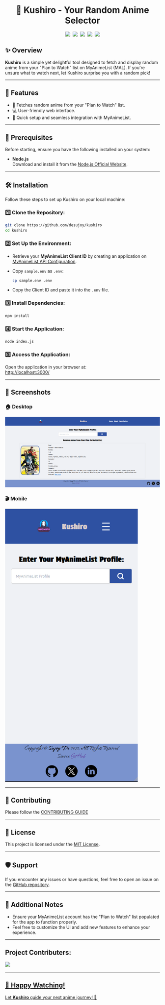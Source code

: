 <h1 align="center">🌸 Kushiro - Your Random Anime Selector</h1>
  <p align="center">
    <img src="https://img.shields.io/github/actions/workflow/status/desujoy/kushiro/docker-image.yml?style=for-the-badge&logo=github&logoColor=D9E0EE&labelColor=292324)"/>&nbsp;
    <a href="https://github.com/desujoy/kushiro/stargazers" target="_blank">
    <img src="https://img.shields.io/github/stars/desujoy/kushiro?style=for-the-badge&logo=andela&color=CAC992&logoColor=D9E0EE&labelColor=292324)"/></a>&nbsp;
    <a href="https://github.com/desujoy/kushiro/blob/master/LICENSE" target="_blank">
    <img src="https://img.shields.io/badge/LICENSE-MIT-green?style=for-the-badge&logo=libreofficewriter&color=FFB686&logoColor=D9E0EE&labelColor=292324)"/></a>&nbsp;
    <a href="https://github.com/desujoy/kushiro/issues" target="_blank">
    <img src="https://img.shields.io/github/issues/desujoy/kushiro?style=for-the-badge&logo=git&color=CCE8E9&logoColor=D9E0EE&labelColor=292324)"/></a>&nbsp;
    <a href="https://github.com/desujoy/kushiro/pulls" target="_blank">
      <img src="https://img.shields.io/github/issues-pr/desujoy/kushiro?style=for-the-badge&logo=git&color=CCE8E9&logoColor=D9E0EE&labelColor=292324)"/></a>
  </p>

## ✨ Overview
**Kushiro** is a simple yet delightful tool designed to fetch and display random anime from your "Plan to Watch" list on MyAnimeList (MAL). If you're unsure what to watch next, let Kushiro surprise you with a random pick!

---

## 🌟 Features
- 🎲 Fetches random anime from your "Plan to Watch" list.
- 💻 User-friendly web interface.
- 🚀 Quick setup and seamless integration with MyAnimeList.

---

## 🔧 Prerequisites
Before starting, ensure you have the following installed on your system:

- **Node.js**  
  Download and install it from the [Node.js Official Website](https://nodejs.org/en).

---

## 🛠 Installation
Follow these steps to set up Kushiro on your local machine:

### 1️⃣ Clone the Repository:
```bash
git clone https://github.com/desujoy/kushiro
cd kushiro
```

### 2️⃣ Set Up the Environment:
- Retrieve your **MyAnimeList Client ID** by creating an application on [MyAnimeList API Configuration](https://myanimelist.net/apiconfig).
- Copy `sample.env` as `.env`:
  
  ```bash
  cp sample.env .env
  ```
- Copy the Client ID and paste it into the `.env` file.

### 3️⃣ Install Dependencies:
```bash
npm install
```

### 4️⃣ Start the Application:
```bash
node index.js
```

### 5️⃣ Access the Application:
Open the application in your browser at:  
[http://localhost:3000/](http://localhost:3000/)

---

## 📸 Screenshots

### 🏠 Desktop
![](public/assets/desktop.png)

### 🎬 Mobile
![](public/assets/mobile.png)

---

## 🤝 Contributing
Please follow the [CONTRIBUTING GUIDE](CONTRIBUTING.md)

---

## 📜 License
This project is licensed under the [MIT License](LICENSE).

---

## 🛡 Support
If you encounter any issues or have questions, feel free to open an issue on the [GitHub repository](https://github.com/desujoy/kushiro/issues).

---

## 📖 Additional Notes
- Ensure your MyAnimeList account has the "Plan to Watch" list populated for the app to function properly.
- Feel free to customize the UI and add new features to enhance your experience.

---

## Project Contributers: 
<a href="https://github.com/desujoy/kushiro/graphs/contributors">
<img src="https://contributors-img.web.app/image?repo=desujoy/kushiro"/>

---

## 🎉 Happy Watching!
Let **Kushiro** guide your next anime journey! 🌟
